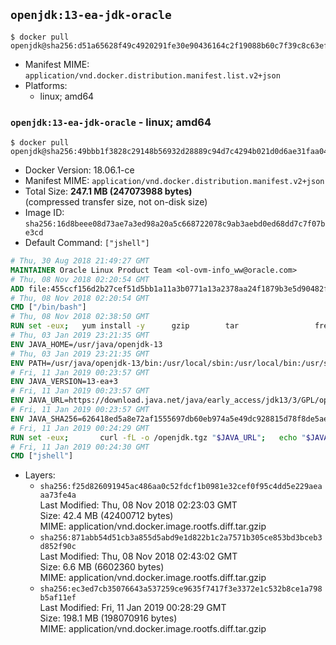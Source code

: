 ## `openjdk:13-ea-jdk-oracle`

```console
$ docker pull openjdk@sha256:d51a65628f49c4920291fe30e90436164c2f19088b60c7f39c8c63efa51f8cf7
```

-	Manifest MIME: `application/vnd.docker.distribution.manifest.list.v2+json`
-	Platforms:
	-	linux; amd64

### `openjdk:13-ea-jdk-oracle` - linux; amd64

```console
$ docker pull openjdk@sha256:49bbb1f3828c29148b56932d28889c94d7c4294b021d0d6ae31faa04d0e38a56
```

-	Docker Version: 18.06.1-ce
-	Manifest MIME: `application/vnd.docker.distribution.manifest.v2+json`
-	Total Size: **247.1 MB (247073988 bytes)**  
	(compressed transfer size, not on-disk size)
-	Image ID: `sha256:16d8beee08d73ae7a3ed98a20a5c668722078c9ab3aebd0ed68dd7c7f07be3cd`
-	Default Command: `["jshell"]`

```dockerfile
# Thu, 30 Aug 2018 21:49:27 GMT
MAINTAINER Oracle Linux Product Team <ol-ovm-info_ww@oracle.com>
# Thu, 08 Nov 2018 02:20:54 GMT
ADD file:455ccf156d2b27cef51d5bb1a11a3b0771a13a2378aa24f1879b3e5d90482f3d in / 
# Thu, 08 Nov 2018 02:20:54 GMT
CMD ["/bin/bash"]
# Thu, 08 Nov 2018 02:38:50 GMT
RUN set -eux; 	yum install -y 		gzip 		tar 				freetype fontconfig 	; 	rm -rf /var/cache/yum
# Thu, 03 Jan 2019 23:21:35 GMT
ENV JAVA_HOME=/usr/java/openjdk-13
# Thu, 03 Jan 2019 23:21:35 GMT
ENV PATH=/usr/java/openjdk-13/bin:/usr/local/sbin:/usr/local/bin:/usr/sbin:/usr/bin:/sbin:/bin
# Fri, 11 Jan 2019 00:23:57 GMT
ENV JAVA_VERSION=13-ea+3
# Fri, 11 Jan 2019 00:23:57 GMT
ENV JAVA_URL=https://download.java.net/java/early_access/jdk13/3/GPL/openjdk-13-ea+3_linux-x64_bin.tar.gz
# Fri, 11 Jan 2019 00:23:57 GMT
ENV JAVA_SHA256=626418ed5a8e72af1555697db60eb974a5e49dc928815d78f8de5ae217585981
# Fri, 11 Jan 2019 00:24:29 GMT
RUN set -eux; 		curl -fL -o /openjdk.tgz "$JAVA_URL"; 	echo "$JAVA_SHA256 */openjdk.tgz" | sha256sum -c -; 	mkdir -p "$JAVA_HOME"; 	tar --extract --file /openjdk.tgz --directory "$JAVA_HOME" --strip-components 1; 	rm /openjdk.tgz; 		ln -sfT "$JAVA_HOME" /usr/java/default; 	ln -sfT "$JAVA_HOME" /usr/java/latest; 	for bin in "$JAVA_HOME/bin/"*; do 		base="$(basename "$bin")"; 		[ ! -e "/usr/bin/$base" ]; 		alternatives --install "/usr/bin/$base" "$base" "$bin" 20000; 	done; 		java -Xshare:dump; 		java --version; 	javac --version
# Fri, 11 Jan 2019 00:24:30 GMT
CMD ["jshell"]
```

-	Layers:
	-	`sha256:f25d826091945ac486aa0c52fdcf1b0981e32cef0f95c4dd5e229aeaaa73fe4a`  
		Last Modified: Thu, 08 Nov 2018 02:23:03 GMT  
		Size: 42.4 MB (42400712 bytes)  
		MIME: application/vnd.docker.image.rootfs.diff.tar.gzip
	-	`sha256:871abb54d51cb3a855d5abd9e1d822b1c2a7571b305ce853bd3bceb3d852f90c`  
		Last Modified: Thu, 08 Nov 2018 02:43:02 GMT  
		Size: 6.6 MB (6602360 bytes)  
		MIME: application/vnd.docker.image.rootfs.diff.tar.gzip
	-	`sha256:ec3ed7cb35076643a537259ce9635f7417f3e3372e1c532b8ce1a798b5af11ef`  
		Last Modified: Fri, 11 Jan 2019 00:28:29 GMT  
		Size: 198.1 MB (198070916 bytes)  
		MIME: application/vnd.docker.image.rootfs.diff.tar.gzip
